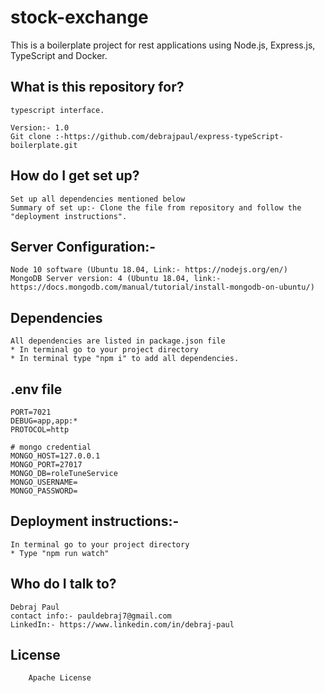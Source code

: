 # stock-exchange

This is a boilerplate project for rest applications using Node.js, Express.js, TypeScript and Docker.

## What is this repository for?

    typescript interface.

    Version:- 1.0
    Git clone :-https://github.com/debrajpaul/express-typeScript-boilerplate.git

## How do I get set up?

    Set up all dependencies mentioned below
    Summary of set up:- Clone the file from repository and follow the "deployment instructions".

## Server Configuration:-

    Node 10 software (Ubuntu 18.04, Link:- https://nodejs.org/en/)
    MongoDB Server version: 4 (Ubuntu 18.04, link:- https://docs.mongodb.com/manual/tutorial/install-mongodb-on-ubuntu/)

## Dependencies

    All dependencies are listed in package.json file
    * In terminal go to your project directory
    * In terminal type "npm i" to add all dependencies.

## .env file

```
PORT=7021
DEBUG=app,app:*
PROTOCOL=http

# mongo credential
MONGO_HOST=127.0.0.1
MONGO_PORT=27017
MONGO_DB=roleTuneService
MONGO_USERNAME=
MONGO_PASSWORD=
```

## Deployment instructions:-

    In terminal go to your project directory
    * Type "npm run watch"

## Who do I talk to?

    Debraj Paul
    contact info:- pauldebraj7@gmail.com
    LinkedIn:- https://www.linkedin.com/in/debraj-paul

## License

        Apache License
